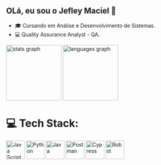 
## OLá, eu sou o Jefley Maciel 👋
- 🎓 Cursando em Análise e Desenvolvimento de Sistemas.
- 💻 Quality Assurance Analyst - QA.

<div align="left">
  <img src="https://github-readme-stats.vercel.app/api?username=Macieljs&hide_title=false&hide_rank=false&show_icons=true&include_all_commits=true&count_private=true&disable_animations=false&theme=radical&locale=en&hide_border=false&order=1" height="150" alt="stats graph"  />
  <img src="https://github-readme-stats.vercel.app/api/top-langs?username=Macieljs&locale=en&hide_title=false&layout=compact&card_width=320&langs_count=5&theme=radical&hide_border=false&order=2" height="150" alt="languages graph"  />
</div>



# 💻 Tech Stack:

<p>
  
  <img src="https://cdn.jsdelivr.net/gh/devicons/devicon@latest/icons/javascript/javascript-original.svg" alt="Java Script" width="50" height="50" />
  <img src="https://cdn.jsdelivr.net/gh/devicons/devicon@latest/icons/python/python-plain.svg" alt="Python" width="50" height="50" />
  <img src="https://cdn.jsdelivr.net/gh/devicons/devicon@latest/icons/java/java-original-wordmark.svg" alt="Java" width="50" height="50" />
 <img src="https://cdn.jsdelivr.net/gh/devicons/devicon@latest/icons/postman/postman-original.svg" alt="Postman" width="50" height="50" />          
 <img src="https://cdn.jsdelivr.net/gh/devicons/devicon/icons/cypressio/cypressio-plain-wordmark.svg" alt="Cypress" width="50" height="50" />
 <img src="https://cdn.3dsupply.de/media/cache/b3/b1/b3b116e1294ecb86fd85b1fdad309d82.jpg" alt="Robot" height="50" />
 
          
 
          
          
          

           
           
          
